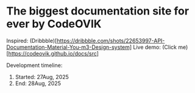 # The biggest documentation site for ever by CodeOVIK
Inspired: (Dribbble)[https://dribbble.com/shots/22653997-API-Documentation-Material-You-m3-Design-system]
Live demo: (Click me)[https://codeovik.github.io/docs/src]

Development timeline:
1. Started: 27Aug, 2025
2. End: 28Aug, 2025